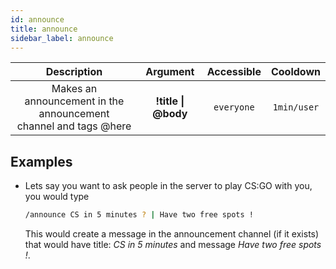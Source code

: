 ```yaml
---
id: announce
title: announce
sidebar_label: announce
---
```


|                              Description                              |      Argument       | Accessible |  Cooldown   |
| :-------------------------------------------------------------------: | :-----------------: | :--------: | :---------: |
| Makes an announcement in the announcement<br />channel and tags @here | **!title \| @body** | `everyone` | `1min/user` |

## Examples

- Lets say you want to ask people in the server to play CS:GO with you, you would type

  ```bash
  /announce CS in 5 minutes ? | Have two free spots !
  ```

  This would create a message in the announcement channel (if it exists) that would have title: _CS in 5 minutes_ and message
  _Have two free spots !_.
